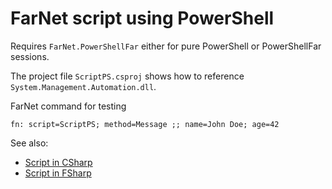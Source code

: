 # FarNet script using PowerShell

Requires `FarNet.PowerShellFar` either for pure PowerShell or PowerShellFar sessions.

The project file `ScriptPS.csproj` shows how to reference `System.Management.Automation.dll`.

FarNet command for testing

```
fn: script=ScriptPS; method=Message ;; name=John Doe; age=42
```

See also:

- [Script in CSharp](../Script)
- [Script in FSharp](../ScriptFS)

